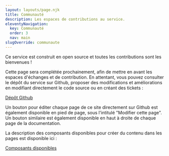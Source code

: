 ```yaml
---
layout: layouts/page.njk
title: Communauté
description: Les espaces de contributions au service.
eleventyNavigation:
  key: Communauté
  order: 3
  nav: main
slugOverride: communaute
---
```


Ce service est construit en open source et toutes les contributions sont les bienvenues !

Cette page sera complétée prochainement, afin de mettre en avant les espaces d'échanges et de contribution.
En attentant, vous pouvez consulter le dépôt du service sur Github, proposer des modifications et améliorations en modifiant directement le code source ou en créant des tickets :

<a class="fr-btn fr-btn--tertiary fr-btn--icon-right fr-icon-external-link-line" href="{{ metadata.repository_url }}/blob/main"> Dépôt Github </a>  

Un bouton pour éditer chaque page de ce site directement sur Github est également disponible en pied de page, sous l'intitulé "Modifier cette page". Un bouton similaire est également disponible en haut à droite de chaque page de la documentation.

La description des composants disponibles pour créer du contenu dans les pages est disponible ici : 

<a class="fr-btn fr-btn--tertiary fr-btn--icon-right fr-icon-arrow-right-line" href="{{ '/blog' | locale_url }}"> Composants disponibles </a>